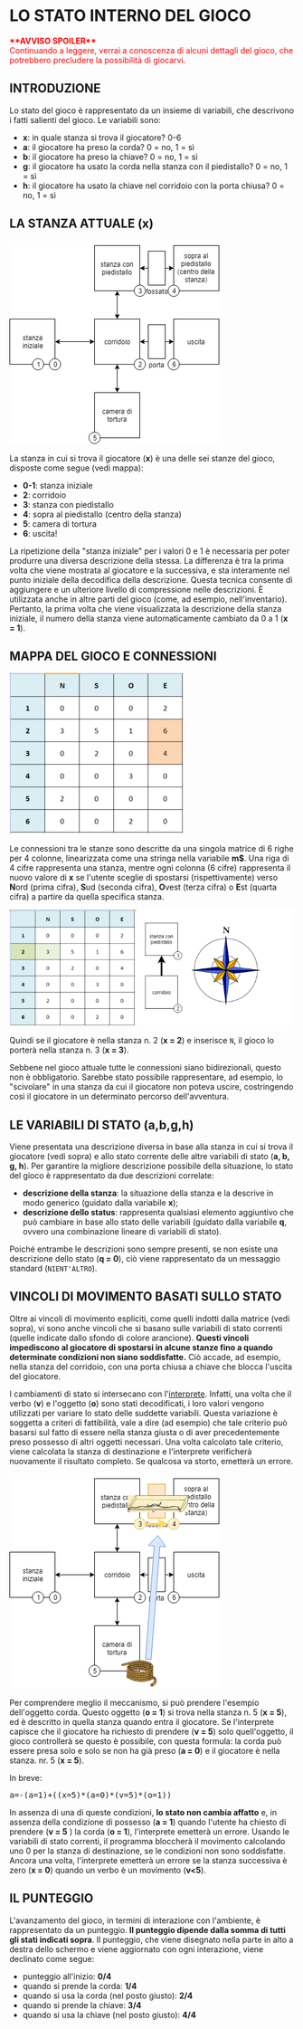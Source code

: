 ﻿# LO STATO INTERNO DEL GIOCO

<div style="color:red; font-weight: bold;">**AVVISO SPOILER**</div>
<div style="color:red;">Continuando a leggere, verrai a conoscenza di alcuni dettagli del gioco, che potrebbero precludere la possibilità di giocarvi.</div>

## INTRODUZIONE

Lo stato del gioco è rappresentato da un insieme di variabili, che descrivono i fatti salienti del gioco. Le variabili sono:

- **x**: in quale stanza si trova il giocatore? 0-6
- **a**: il giocatore ha preso la corda? 0 = no, 1 = sì
- **b**: il giocatore ha preso la chiave? 0 = no, 1 = sì
- **g**: il giocatore ha usato la corda nella stanza con il piedistallo? 0 = no, 1 = sì
- **h**: il giocatore ha usato la chiave nel corridoio con la porta chiusa? 0 = no, 1 = sì

## LA STANZA ATTUALE (x)

![the map](map.png)

La stanza in cui si trova il giocatore (**x**) è una delle sei stanze del gioco, disposte come segue (vedi mappa):

* **0-1**: stanza iniziale
* **2**: corridoio
* **3**: stanza con piedistallo
* **4**: sopra al piedistallo (centro della stanza)
* **5**: camera di tortura
* **6**: uscita!

La ripetizione della "stanza iniziale" per i valori 0 e 1 è necessaria per poter produrre una diversa descrizione della stessa. La differenza è tra la prima volta che viene mostrata al giocatore e la successiva, e sta interamente nel punto iniziale della decodifica della descrizione. Questa tecnica consente di aggiungere e un ulteriore livello di compressione nelle descrizioni. È utilizzata anche in altre parti del gioco (come, ad esempio, nell'inventario). Pertanto, la prima volta che viene visualizzata la descrizione della stanza iniziale, il numero della stanza viene automaticamente cambiato da 0 a 1 (**x = 1**).

## MAPPA DEL GIOCO E CONNESSIONI

![Connections between rooms](directions.png)

Le connessioni tra le stanze sono descritte da una singola matrice di 6 righe per 4 colonne, linearizzata come una stringa nella variabile **m$**. Una riga di 4 cifre rappresenta una stanza, mentre ogni colonna (6 cifre) rappresenta il nuovo valore di **x** se l'utente sceglie di spostarsi (rispettivamente) verso **N**ord (prima cifra), **S**ud (seconda cifra), **O**vest (terza cifra) o **E**st (quarta cifra) a partire da quella specifica stanza.

![Example of movement](directions2.png)

Quindi se il giocatore è nella stanza n. 2 (**x = 2**) e inserisce <code>N</code>, il gioco lo porterà nella stanza n. 3 (**x = 3**).

Sebbene nel gioco attuale tutte le connessioni siano bidirezionali, questo non è obbligatorio. Sarebbe stato possibile rappresentare, ad esempio, lo "scivolare" in una stanza da cui il giocatore non poteva uscire, costringendo così il giocatore in un determinato percorso dell'avventura.

## LE VARIABILI DI STATO (a,b,g,h)

Viene presentata una descrizione diversa in base alla stanza in cui si trova il giocatore (vedi sopra) e allo stato corrente delle altre variabili di stato (**a, b, g, h**). Per garantire la migliore descrizione possibile della situazione, lo stato del gioco è rappresentato da due descrizioni correlate:
* **descrizione della stanza**: la situazione della stanza e la descrive in modo generico (guidato dalla variabile **x**);
* **descrizione dello status**: rappresenta qualsiasi elemento aggiuntivo che può cambiare in base allo stato delle variabili (guidato dalla variabile **q**, ovvero una combinazione lineare di variabili di stato).

Poiché entrambe le descrizioni sono sempre presenti, se non esiste una descrizione dello stato (**q = 0**), ciò viene rappresentato da un messaggio standard (<code>NIENT'ALTRO</code>).

## VINCOLI DI MOVIMENTO BASATI SULLO STATO 

Oltre ai vincoli di movimento espliciti, come quelli indotti dalla matrice (vedi sopra), vi sono anche vincoli che si basano sulle variabili di stato correnti (quelle indicate dallo sfondo di colore arancione). **Questi vincoli impediscono al giocatore di spostarsi in alcune stanze fino a quando determinate condizioni non siano soddisfatte.** Ciò accade, ad esempio, nella stanza del corridoio, con una porta chiusa a chiave che blocca l'uscita del giocatore.

I cambiamenti di stato si intersecano con l'[interprete](parser.md). Infatti, una volta che il verbo (**v**) e l'oggetto (**o**) sono stati decodificati, i loro valori vengono utilizzati per variare lo stato delle suddette variabili. Questa variazione è soggetta a criteri di fattibilità, vale a dire (ad esempio) che tale criterio può basarsi sul fatto di essere nella stanza giusta o di aver precedentemente preso possesso di altri oggetti necessari. Una volta calcolato tale criterio, viene calcolata la stanza di destinazione e l'interprete verificherà nuovamente il risultato completo. Se qualcosa va storto, emetterà un errore.

![Example by using the rope](map_rope.png)

Per comprendere meglio il meccanismo, si può prendere l'esempio dell'oggetto corda. Questo oggetto (**o = 1**) si trova nella stanza n. 5 (**x = 5**), ed è descritto in quella stanza quando entra il giocatore. Se l'interprete capisce che il giocatore ha richiesto di prendere (**v = 5**) solo quell'oggetto, il gioco controllerà se questo è possibile, con questa formula: la corda può essere presa solo e solo se non ha già preso (**a = 0**) e il giocatore è nella stanza. nr. 5 (**x = 5**).

In breve:

<pre>a=-(a=1)+((x=5)*(a=0)*(v=5)*(o=1))</pre>

In assenza di una di queste condizioni, **lo stato non cambia affatto** e, in assenza della condizione di possesso (**a = 1**) quando l'utente ha chiesto di prendere (**v = 5** ) la corda (**o = 1**), l'interprete emetterà un errore. Usando le variabili di stato correnti, il programma bloccherà il movimento calcolando uno 0 per la stanza di destinazione, se le condizioni non sono soddisfatte. Ancora una volta, l'interprete emetterà un errore se la stanza successiva è zero (**x = 0**) quando un verbo è un movimento (**v<5**).

## IL PUNTEGGIO

L'avanzamento del gioco, in termini di interazione con l'ambiente, è rappresentato da un punteggio. **Il punteggio dipende dalla somma di tutti gli stati indicati sopra**. Il punteggio, che viene disegnato nella parte in alto a destra dello schermo e viene aggiornato con ogni interazione, viene declinato come segue:
- punteggio all'inizio: **0/4**
- quando si prende la corda: **1/4**
- quando si usa la corda (nel posto giusto): **2/4**
- quando si prende la chiave: **3/4**
- quando si usa la chiave (nel posto giusto): **4/4**
